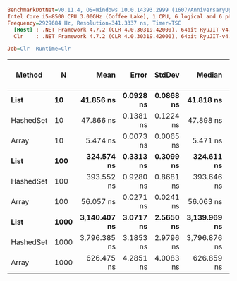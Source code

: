 ``` ini

BenchmarkDotNet=v0.11.4, OS=Windows 10.0.14393.2999 (1607/AnniversaryUpdate/Redstone1)
Intel Core i5-8500 CPU 3.00GHz (Coffee Lake), 1 CPU, 6 logical and 6 physical cores
Frequency=2929684 Hz, Resolution=341.3337 ns, Timer=TSC
  [Host] : .NET Framework 4.7.2 (CLR 4.0.30319.42000), 64bit RyuJIT-v4.7.3416.0
  Clr    : .NET Framework 4.7.2 (CLR 4.0.30319.42000), 64bit RyuJIT-v4.7.3416.0

Job=Clr  Runtime=Clr  

```
|    Method |    N |         Mean |     Error |    StdDev |       Median |          Min |          Max | Rank | Gen 0/1k Op | Gen 1/1k Op | Gen 2/1k Op | Allocated Memory/Op |
|---------- |----- |-------------:|----------:|----------:|-------------:|-------------:|-------------:|-----:|------------:|------------:|------------:|--------------------:|
|      **List** |   **10** |    **41.856 ns** | **0.0928 ns** | **0.0868 ns** |    **41.818 ns** |    **41.765 ns** |    **42.052 ns** |    **2** |           **-** |           **-** |           **-** |                   **-** |
| HashedSet |   10 |    47.866 ns | 0.1381 ns | 0.1224 ns |    47.898 ns |    47.680 ns |    48.040 ns |    3 |           - |           - |           - |                   - |
|     Array |   10 |     5.474 ns | 0.0073 ns | 0.0065 ns |     5.471 ns |     5.467 ns |     5.487 ns |    1 |           - |           - |           - |                   - |
|      **List** |  **100** |   **324.574 ns** | **0.3313 ns** | **0.3099 ns** |   **324.611 ns** |   **323.958 ns** |   **325.059 ns** |    **5** |           **-** |           **-** |           **-** |                   **-** |
| HashedSet |  100 |   393.552 ns | 0.9280 ns | 0.8681 ns |   393.646 ns |   392.020 ns |   394.862 ns |    6 |           - |           - |           - |                   - |
|     Array |  100 |    56.057 ns | 0.0271 ns | 0.0241 ns |    56.063 ns |    56.010 ns |    56.100 ns |    4 |           - |           - |           - |                   - |
|      **List** | **1000** | **3,140.407 ns** | **3.0717 ns** | **2.5650 ns** | **3,139.969 ns** | **3,136.878 ns** | **3,146.345 ns** |    **8** |           **-** |           **-** |           **-** |                   **-** |
| HashedSet | 1000 | 3,796.385 ns | 3.1853 ns | 2.9796 ns | 3,796.876 ns | 3,791.375 ns | 3,801.460 ns |    9 |           - |           - |           - |                   - |
|     Array | 1000 |   626.475 ns | 4.2851 ns | 4.0083 ns |   626.859 ns |   620.029 ns |   632.376 ns |    7 |           - |           - |           - |                   - |

